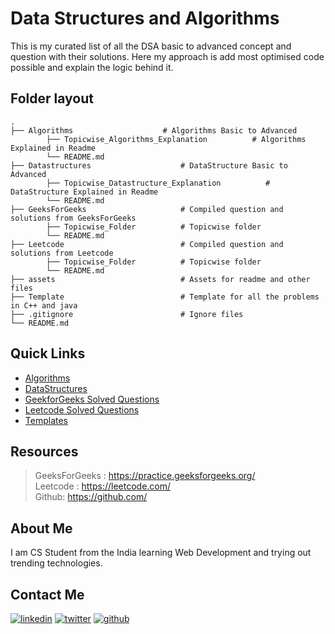 
# Data Structures and Algorithms

This is my curated list of all the DSA basic to advanced concept and question with their solutions. Here my approach is add most optimised code possible and explain the logic behind it.

## Folder layout

    .
    ├── Algorithms                    # Algorithms Basic to Advanced
            ├── Topicwise_Algorithms_Explanation          # Algorithms Explained in Readme
            └── README.md     
    ├── Datastructures                    # DataStructure Basic to Advanced
            ├── Topicwise_Datastructure_Explanation          # DataStructure Explained in Readme
            └── README.md      
    ├── GeeksForGeeks                     # Compiled question and solutions from GeeksForGeeks
            ├── Topicwise_Folder          # Topicwise folder
            └── README.md
    ├── Leetcode                          # Compiled question and solutions from Leetcode
            ├── Topicwise_Folder          # Topicwise folder
            └── README.md
    ├── assets                            # Assets for readme and other files
    ├── Template                          # Template for all the problems in C++ and java
    ├── .gitignore                        # Ignore files                   
    └── README.md

## Quick Links 

- [Algorithms](https://github.com/thisiskushal31/Datastructures-and-Algorithms/tree/main/Algorithms)
- [DataStructures](https://github.com/thisiskushal31/Datastructures-and-Algorithms/tree/main/DataStructures)
- [GeekforGeeks Solved Questions](https://github.com/thisiskushal31/Datastructures-and-Algorithms/tree/main/GeekforGeeks)
- [Leetcode Solved Questions](https://github.com/thisiskushal31/Datastructures-and-Algorithms/tree/main/Leetcode)
- [Templates](https://github.com/thisiskushal31/Datastructures-and-Algorithms/tree/main/Template)

## Resources 

> GeeksForGeeks : https://practice.geeksforgeeks.org/                                 
> Leetcode : https://leetcode.com/                                                           
> Github: https://github.com/            

## About Me

I am CS Student from the India learning Web Development and trying out trending technologies.             

## Contact Me
[![linkedin](https://img.shields.io/badge/linkedin-0A66C2?style=for-the-badge&logo=linkedin&logoColor=white)](https://www.linkedin.com/in/thisiskushalgupta/)
[![twitter](https://img.shields.io/badge/twitter-1DA1F2?style=for-the-badge&logo=twitter&logoColor=white)](https://twitter.com/thisis_kushal)
[![github](https://img.shields.io/badge/github-0d1117?style=for-the-badge&logo=github&logoColor=white)](https://github.com/thisiskushal31/)
